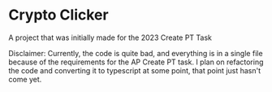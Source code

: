 # Crypto Clicker
A project that was initially made for the 2023 Create PT Task

Disclaimer: Currently, the code is quite bad, and everything is in a single file because of the requirements for the AP Create PT task. I plan on refactoring the code and converting it to typescript at some point, that point just hasn't come yet.
